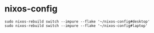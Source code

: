 # nixos-config

`sudo nixos-rebuild switch --impure --flake '~/nixos-config#desktop'`  
`sudo nixos-rebuild switch --impure --flake '~/nixos-config#laptop'`

